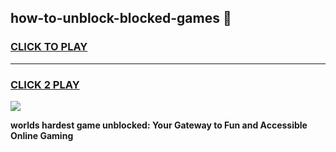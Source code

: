 
## how-to-unblock-blocked-games 👋
<h3>
<a href="https://premium.freeplayer.one?title=how-to-unblock-blocked-games&ref=14F">CLICK TO PLAY</a></h3>
<hr>

<h3>
<a href="https://premium.freeplayer.one?title=how-to-unblock-blocked-games&ref=14F">CLICK 2 PLAY</a>
  
</h3>

<a href="https://premium.freeplayer.one?title=how-to-unblock-blocked-games&ref=12F/"><img src="https://clearcache.store/games.png"></a>


**worlds hardest game unblocked: Your Gateway to Fun and Accessible Online Gaming**

